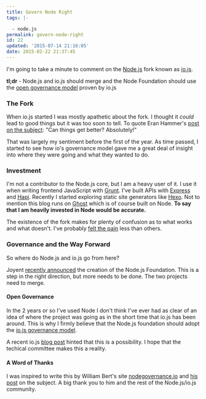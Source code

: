 ```yaml
---
title: Govern Node Right
tags: |-

  - node.js
permalink: govern-node-right
id: 22
updated: '2015-07-14 21:16:05'
date: 2015-02-22 21:37:45
---
```


I'm going to take a minute to comment on the [Node.js](http://nodejs.org/) fork known as [io.js](https://iojs.org/en/index.html). 

**tl;dr** - Node.js and io.js should merge and the Node Foundation should use the [open governance model](https://github.com/iojs/io.js/blob/v1.x/GOVERNANCE.md) proven by io.js

### The Fork

When io.js started I was mostly apathetic about the fork. I thought it *could* lead to good things but it was too soon to tell. To quote Eran Hammer's [post on the subject](http://hueniverse.com/2014/12/04/before-the-drama/): "Can things get better? Absolutely!"

That was largely my sentiment before the first of the year. As time passed, I started to see how io's governance model gave me a great deal of insight into where they were going and what they wanted to do.

### Investment

I'm not a contributor to the Node.js core, but I am a heavy user of it. I use it when writing frontend JavaScript with [Grunt](http://gruntjs.com/). I've built APIs with [Express](http://expressjs.com/) and [Hapi](http://hapijs.com/). Recently I started exploring static site generators like [Hexo](http://hexo.io/). Not to mention this blog runs on [Ghost](https://ghost.org/) which is of course built on Node. **To say that I am heavily invested in Node would be accurate.**

The existence of the fork makes for plenty of confusion as to what works and what doesn't. I've probably [felt the pain](http://www.williamjohnbert.com/2015/02/why-id-like-node-and-io-dot-js-to-merge/) less than others.

### Governance and the Way Forward

So where do Node.js and io.js go from here?

Joyent [recently announced](https://www.joyent.com/about/press/joyent-moves-to-establish-nodejs-foundation) the creation of the Node.js Foundation. This is a step in the right direction, but more needs to be done. The two projects need to merge.

#### Open Governance

In the 2 years or so I've used Node I don't think I've ever had as clear of an idea of where the project was going as in the short time that io.js has been around. This is why I firmly believe that the Node.js foundation should adopt the [io.js governance model](https://github.com/iojs/io.js/blob/v1.x/GOVERNANCE.md).

A recent io.js [blog post](https://medium.com/@iojs/io-js-and-a-node-js-foundation-4e14699fb7be) hinted that this is a possibility. I hope that the techical committee makes this a reality.

#### A Word of Thanks

I was inspired to write this by William Bert's site [nodegovernance.io](http://nodegovernance.io/) and [his post](http://www.williamjohnbert.com/2015/02/why-id-like-node-and-io-dot-js-to-merge/) on the subject. A big thank you to him and the rest of the Node.js/io.js community. 